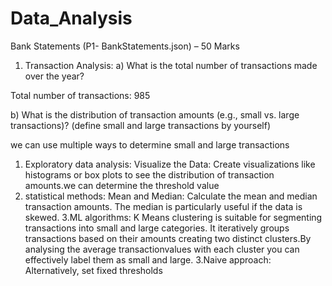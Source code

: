 # Data_Analysis
Bank Statements (P1- BankStatements.json) – 50 Marks

1.  Transaction Analysis: 
   a) What is the total number of transactions made over the year?

Total number of transactions: 985

  b) What is the distribution of transaction amounts (e.g., small vs. large transactions)? (define small and large transactions by yourself)

we can use multiple ways to determine small and large transactions 
1. Exploratory data analysis: Visualize the Data: Create visualizations like histograms or box plots to see the distribution of transaction amounts.we can determine the threshold value
2. statistical methods: Mean and Median: Calculate the mean and median transaction amounts. The median is particularly useful if the data is skewed.
3.ML algorithms: K Means clustering is suitable for segmenting transactions into small and large categories. It iteratively groups transactions based on their amounts creating two  distinct clusters.By analysing the average transactionvalues with each cluster you can effectively label them as small and large.
3.Naive approach: Alternatively, set fixed thresholds
